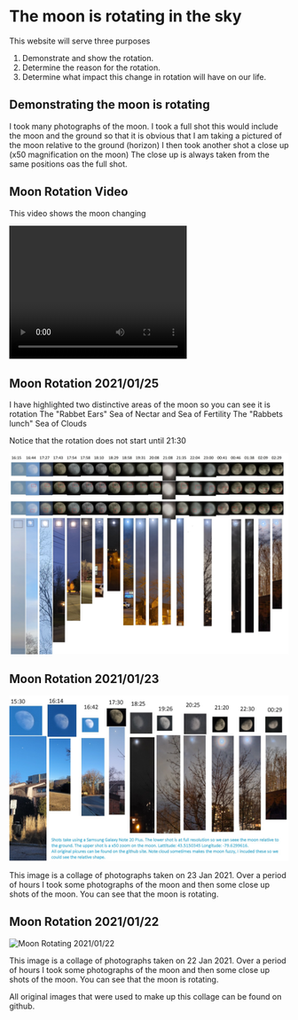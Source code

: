 # The moon is rotating in the sky

This website will serve three purposes

1. Demonstrate and show the rotation.
2. Determine the reason for the rotation.
3. Determine what impact this change in rotation will have on our life.

## Demonstrating the moon is rotating

I took many photographs of the moon.
I took a full shot this would include the moon and the ground so that it is obvious that I am taking a pictured of the moon relative to the ground (horizon)
I then took another shot a close up (x50 magnification on the moon)
The close up is always taken from the same positions oas the full shot.

## Moon Rotation Video

This video shows the moon changing

<video width="320" height="240" controls>
  <source src="/assets/video/MoonRotating25012021.mp4" type="video/mp4">
  Video of moon rotating
</video>


## Moon Rotation 2021/01/25

I have highlighted two distinctive areas of the moon so you can see it is rotation 
The "Rabbet Ears" Sea of Nectar and Sea of Fertility
The "Rabbets lunch" Sea of Clouds

Notice that the rotation does not start until 21:30

![Moon Rotating 2021/01/23](/assets/images/20210125/MoonRotation20210125.jpg)



## Moon Rotation 2021/01/23

![Moon Rotating 2021/01/23](/assets/images/20210123/MoonRotation20210123.jpg)


This image is a collage of photographs taken on 23 Jan 2021.
Over a period of hours I took some photographs of the moon and then some close up shots of the moon.
You can see that the moon is rotating.

## Moon Rotation 2021/01/22

![Moon Rotating 2021/01/22](/assets/images/20210122/MoonRotating20210122.png)

This image is a collage of photographs taken on 22 Jan 2021.
Over a period of hours I took some photographs of the moon and then some close up shots of the moon.
You can see that the moon is rotating.



All original images that were used to make up this collage can be found on github.
